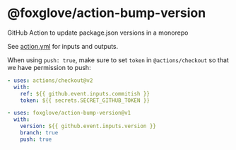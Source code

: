 # @foxglove/action-bump-version

GitHub Action to update package.json versions in a monorepo

See [action.yml](/action.yml) for inputs and outputs.

When using `push: true`, make sure to set `token` in `@actions/checkout` so that we have permission to push:

```yaml
- uses: actions/checkout@v2
  with:
    ref: ${{ github.event.inputs.commitish }}
    token: ${{ secrets.SECRET_GITHUB_TOKEN }}

- uses: foxglove/action-bump-version@v1
  with:
    version: ${{ github.event.inputs.version }}
    branch: true
    push: true
```
